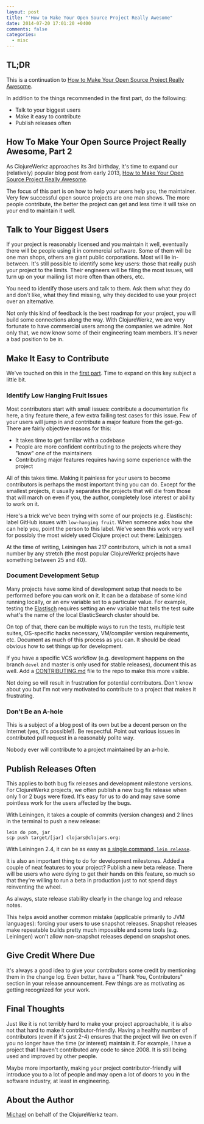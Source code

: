 ```yaml
---
layout: post
title: "'How to Make Your Open Source Project Really Awesome"
date: 2014-07-20 17:01:20 +0400
comments: false
categories:
  - misc
---
```


## TL;DR

This is a continuation to [How to Make Your Open Source Project Really Awesome](http://blog.clojurewerkz.org/blog/2013/04/20/how-to-make-your-open-source-project-really-awesome/).

In addition to the things recommended in the first part, do the following:

 * Talk to your biggest users
 * Make it easy to contribute
 * Publish releases often


## How To Make Your Open Source Project Really Awesome, Part 2

As ClojureWerkz approaches its 3rd birthday, it's time to expand our (relatively)
popular blog post from early 2013, [How to Make Your Open Source Project Really Awesome](http://blog.clojurewerkz.org/blog/2013/04/20/how-to-make-your-open-source-project-really-awesome/).

The focus of this part is on how to help your users help you, the maintainer. Very
few successful open source projects are one man shows. The more people contribute,
the better the project can get and less time it will take on your end to maintain
it well.

## Talk to Your Biggest Users

If your project is reasonably licensed and you maintain it well, eventually there will be
people using it in commercial software. Some of them will be one man shops, others are
giant public corporations. Most will lie in-between. It's still possible to identify
some key users: those that really push your project to the limits. Their engineers
will be filing the most issues, will turn up on your mailing list more often than
others, etc.

You need to identify those users and talk to them. Ask them what they do and don't like,
what they find missing, why they decided to use your project over an alternative.

Not only this kind of feedback is the best roadmap for your project, you will build
some connections along the way. With ClojureWerkz, we are very fortunate to have
commercial users among the companies we admire. Not only that, we now know some of
their engineering team members. It's never a bad position to be in.


## Make It Easy to Contribute

We've touched on this in the [first part](http://blog.clojurewerkz.org/blog/2013/04/20/how-to-make-your-open-source-project-really-awesome/). Time to expand on this key subject
a little bit.

### Identify Low Hanging Fruit Issues

Most contributors start with small issues: contribute a documentation fix here, a tiny
feature there, a few extra failing test cases for this issue. Few of your users will
jump in and contribute a major feature from the get-go. There are fairly objective
reasons for this:

 * It takes time to get familiar with a codebase
 * People are more confident contributing to the projects where they "know" one of the maintainers
 * Contributing major features requires having some experience with the project

All of this takes time. Making it painless for your users to become contributors
is perhaps the most important thing you can do. Except for the smallest projects,
it usually separates the projects that will die from those that will march on even
if you, the author, completely lose interest or ability to work on it.

Here's a trick we've been trying with some of our projects (e.g. Elastisch): label
GitHub issues with `low-hanging fruit`. When someone asks how she can help you,
point the person to this label. We've seen this work very well for possibly the most
widely used Clojure project out there: [Leiningen](https://github.com/technomancy/leiningen).

At the time of writing, Leiningen has 217 contributors, which is not a small number
by any stretch (the most popular ClojureWerkz projects have something between 25 and 40).


### Document Development Setup

Many projects have some kind of development setup that needs to be performed before
you can work on it. It can be a database of some kind running locally, or an env
variable set to a particular value. For example, testing the [Elastisch](http://clojureelasticsearch.info) requires setting an env variable that tells the test suite what's the name
of the local ElasticSearch cluster should be.

On top of that, there can be multiple ways to run the tests, multiple test suites,
OS-specific hacks necessary, VM/compiler version requirements, etc.
Document as much of this process as you can. It should be dead obvious how to
set things up for development.

If you have a specific VCS workflow (e.g. development happens on the branch `devel` and
master is only used for stable releases), document this as well. Add a [CONTRIBUTING.md](https://github.com/blog/1184-contributing-guidelines)
file to the repo to make this more visible.

Not doing so will result in frustration for potential contributors. Don't know about
you but I'm not very motivated to contribute to a project that makes it frustrating.


### Don't Be an A-hole

This is a subject of a blog post of its own but be a decent person on the Internet
(yes, it's possible!). Be respectful. Point out various issues
in contributed pull request in a reasonably polite way.

Nobody ever will contribute to a project maintained by an a-hole.


## Publish Releases Often

This applies to both bug fix releases and development milestone
versions. For ClojureWerkz projects, we often publish a new bug fix
release when only 1 or 2 bugs were fixed. It's easy for us to do and
may save some pointless work for the users affected by the bugs.

With Leiningen, it takes a couple of commits (version changes) and 2
lines in the terminal to push a new release:

```
lein do pom, jar
scp push target/[jar] clojars@clojars.org:
```

With Leiningen 2.4, it can be as easy as [a single command, `lein release`](https://github.com/technomancy/leiningen/blob/master/doc/DEPLOY.md#releasing-simplified).

It is also an important thing to do for development milestones. Added
a couple of neat features to your project? Publish a new beta
release. There will be users who were dying to get their hands on this
feature, so much so that they're willing to run a beta in production
just to not spend days reinventing the wheel.

As always, state release stability clearly in the change log and
release notes.

This helps avoid another common mistake (applicable primarily to JVM languages):
forcing your users to use snapshot releases. Snapshot releases make repeatable
builds pretty much impossible and some tools (e.g. Leiningen) won't allow
non-snapshot releases depend on snapshot ones.

## Give Credit Where Due

It's always a good idea to give your contributors some credit by mentioning them in
the change log. Even better, have a "Thank You, Contributors" section in your
release announcement. Few things are as motivating as getting recognized for your
work.


## Final Thoughts

Just like it is not terribly hard to make your project approachable, it is also
not that hard to make it contributor-friendly. Having a healthy number of contributors
(even if it's just 2-4) ensures that the project will live on even if you no longer
have the time (or interest) maintain it.
For example, I have a project that I haven't contributed any code to since 2008. It is
still being used and improved by other people.

Maybe more importantly, making your project contributor-friendly will
introduce you to a lot of people and may open a lot of doors to you in
the software industry, at least in engineering.


## About the Author

[Michael](http://twitter.com/michaelklishin) on behalf of the ClojureWerkz team.
